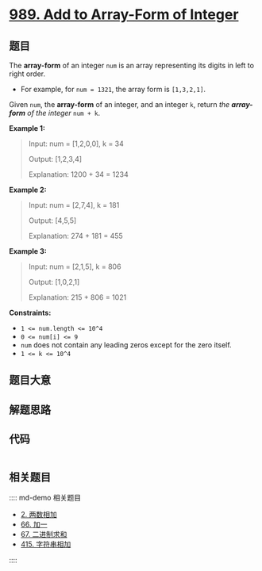 # [989. Add to Array-Form of Integer](https://leetcode.com/problems/add-to-array-form-of-integer/)

## 题目

The **array-form** of an integer `num` is an array representing its digits in
left to right order.

- For example, for `num = 1321`, the array form is `[1,3,2,1]`.

Given `num`, the **array-form** of an integer, and an integer `k`, return _the
**array-form** of the integer_ `num + k`.

**Example 1:**

> Input: num = [1,2,0,0], k = 34
>
> Output: [1,2,3,4]
>
> Explanation: 1200 + 34 = 1234

**Example 2:**

> Input: num = [2,7,4], k = 181
>
> Output: [4,5,5]
>
> Explanation: 274 + 181 = 455

**Example 3:**

> Input: num = [2,1,5], k = 806
>
> Output: [1,0,2,1]
>
> Explanation: 215 + 806 = 1021

**Constraints:**

- `1 <= num.length <= 10^4`
- `0 <= num[i] <= 9`
- `num` does not contain any leading zeros except for the zero itself.
- `1 <= k <= 10^4`

## 题目大意

## 解题思路

## 代码

```javascript

```

## 相关题目

:::: md-demo 相关题目

- [2. 两数相加](./0002.md)
- [66. 加一](./0066.md)
- [67. 二进制求和](https://leetcode.com/problems/add-binary)
- [415. 字符串相加](https://leetcode.com/problems/add-strings)

::::
